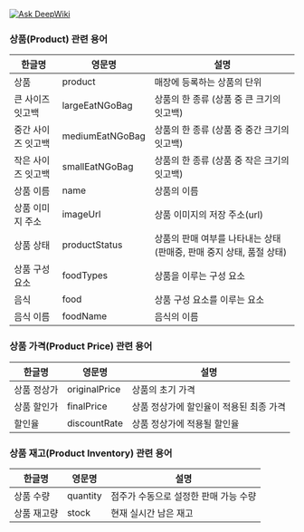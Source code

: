 [![Ask DeepWiki](https://deepwiki.com/badge.svg)](https://deepwiki.com/InnerCircle-ICD3/o2o-BE)

### 상품(Product) 관련 용어

| 한글명        | 영문명             | 설명                                       |
|------------|-----------------|------------------------------------------|
| 상품         | product         | 매장에 등록하는 상품의 단위                          |
| 큰 사이즈 잇고백  | largeEatNGoBag  | 상품의 한 종류 (상품 중 큰 크기의 잇고백)                |
| 중간 사이즈 잇고백 | mediumEatNGoBag | 상품의 한 종류 (상품 중 중간 크기의 잇고백)               |
| 작은 사이즈 잇고백 | smallEatNGoBag  | 상품의 한 종류 (상품 중 작은 크기의  잇고백)              |
| 상품 이름      | name            | 상품의 이름                                   |
| 상품 이미지 주소  | imageUrl        | 상품 이미지의 저장 주소(url)                       |
| 상품 상태      | productStatus   | 상품의 판매 여부를 나타내는 상태(판매중, 판매 중지 상태, 품절 상태) |
| 상품 구성 요소   | foodTypes       | 상품을 이루는 구성 요소                            |
| 음식         | food            | 상품 구성 요소를 이루는 요소                         |
| 음식 이름      | foodName        | 음식의 이름                                   |

### 상품 가격(Product Price) 관련 용어

| 한글명    | 영문명           | 설명                     |
|--------|---------------|------------------------|
| 상품 정상가 | originalPrice | 상품의 초기 가격              |
| 상품 할인가 | finalPrice    | 상품 정상가에 할인율이 적용된 최종 가격 |
| 할인율    | discountRate  | 상품 정상가에 적용될 할인율        |

### 상품 재고(Product Inventory) 관련 용어

| 한글명    | 영문명      | 설명                    |
|--------|----------|-----------------------|
| 상품 수량  | quantity | 점주가 수동으로 설정한 판매 가능 수량 |
| 상품 재고량 | stock    | 현재 실시간 남은 재고          |
